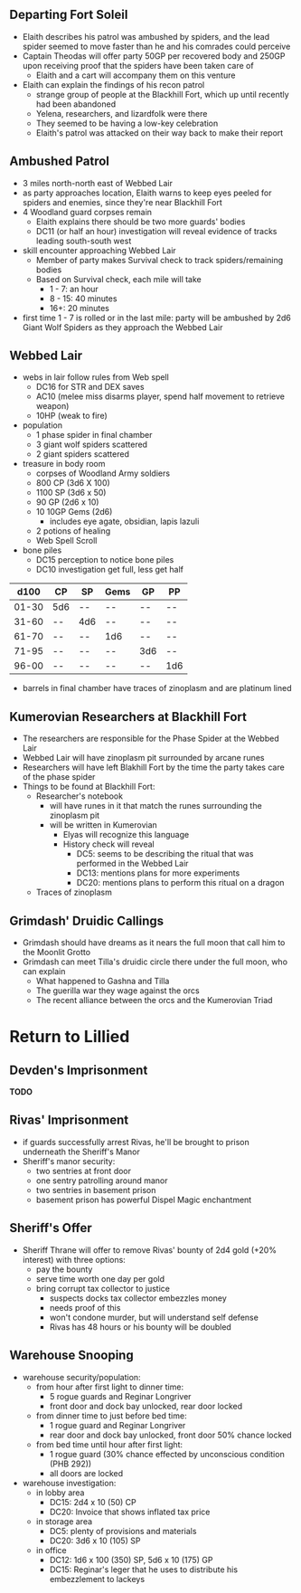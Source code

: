 
## Departing Fort Soleil

- Elaith describes his patrol was ambushed by spiders, and the lead spider seemed to move faster than he and his comrades could perceive
- Captain Theodas will offer party 50GP per recovered body and 250GP upon receiving proof that the spiders have been taken care of
  - Elaith and a cart will accompany them on this venture
- Elaith can explain the findings of his recon patrol
  - strange group of people at the Blackhill Fort, which up until recently had been abandoned
  - Yelena, researchers, and lizardfolk were there
  - They seemed to be having a low-key celebration
  - Elaith's patrol was attacked on their way back to make their report


## Ambushed Patrol

- 3 miles north-north east of Webbed Lair
- as party approaches location, Elaith warns to keep eyes peeled for spiders and enemies, since they're near Blackhill Fort
- 4 Woodland guard corpses remain
  - Elaith explains there should be two more guards' bodies
  - DC11 (or half an hour) investigation will reveal evidence of tracks leading south-south west
- skill encounter approaching Webbed Lair
  - Member of party makes Survival check to track spiders/remaining bodies
  - Based on Survival check, each mile will take
    - 1 - 7: an hour
    - 8 - 15: 40 minutes
    - 16+: 20 minutes 
- first time 1 - 7 is rolled or in the last mile: party will be ambushed by 2d6 Giant Wolf Spiders as they approach the Webbed Lair


## Webbed Lair

- webs in lair follow rules from Web spell
  - DC16 for STR and DEX saves
  - AC10 (melee miss disarms player, spend half movement to retrieve weapon)
  - 10HP (weak to fire)
- population
  - 1 phase spider in final chamber
  - 3 giant wolf spiders scattered
  - 2 giant spiders scattered
- treasure in body room
  - corpses of Woodland Army soldiers
  - 800 CP (3d6 X 100)
  - 1100 SP (3d6 x 50)
  - 90 GP (2d6 x 10)
  - 10 10GP Gems (2d6)
    - includes eye agate, obsidian, lapis lazuli
  - 2 potions of healing
  - Web Spell Scroll
- bone piles
  - DC15 perception to notice bone piles
  - DC10 investigation get full, less get half

| d100  | CP  | SP  | Gems | GP  | PP  |
| ----- | --- | --- | ---- | --- | --- |
| 01-30 | 5d6 | --  | --   | --  | --  |
| 31-60 | --  | 4d6 | --   | --  | --  |
| 61-70 | --  | --  | 1d6  | --  | --  |
| 71-95 | --  | --  | --   | 3d6 | --  |
| 96-00 | --  | --  | --   | --  | 1d6 |

- barrels in final chamber have traces of zinoplasm and are platinum lined


## Kumerovian Researchers at Blackhill Fort

- The researchers are responsible for the Phase Spider at the Webbed Lair
- Webbed Lair will have zinoplasm pit surrounded by arcane runes
- Researchers will have left Blakhill Fort by the time the party takes care of the phase spider
- Things to be found at Blackhill Fort:
  - Researcher's notebook
    - will have runes in it that match the runes surrounding the zinoplasm pit
    - will be written in Kumerovian
      - Elyas will recognize this language
      - History check will reveal
        - DC5: seems to be describing the ritual that was performed in the Webbed Lair
        - DC13: mentions plans for more experiments
        - DC20: mentions plans to perform this ritual on a dragon
  - Traces of zinoplasm


## Grimdash' Druidic Callings

- Grimdash should have dreams as it nears the full moon that call him to the Moonlit Grotto
- Grimdash can meet Tilla's druidic circle there under the full moon, who can explain
  - What happened to Gashna and Tilla
  - The guerilla war they wage against the orcs
  - The recent alliance between the orcs and the Kumerovian Triad
  


# Return to Lillied

## Devden's Imprisonment

**TODO**

## Rivas' Imprisonment

- if guards successfully arrest Rivas, he'll be brought to prison underneath the Sheriff's Manor
- Sheriff's manor security:
  - two sentries at front door
  - one sentry patrolling around manor
  - two sentries in basement prison
  - basement prison has powerful Dispel Magic enchantment


## Sheriff's Offer

- Sheriff Thrane will offer to remove Rivas' bounty of 2d4 gold (+20% interest) with three options:
  - pay the bounty
  - serve time worth one day per gold
  - bring corrupt tax collector to justice
    - suspects docks tax collector embezzles money
    - needs proof of this
    - won't condone murder, but will understand self defense
    - Rivas has 48 hours or his bounty will be doubled


## Warehouse Snooping

- warehouse security/population:
  - from hour after first light to dinner time:
    - 5 rogue guards and Reginar Longriver
    - front door and dock bay unlocked, rear door locked
  - from dinner time to just before bed time:
    - 1 rogue guard and Reginar Longriver
    - rear door and dock bay unlocked, front door 50% chance locked
  - from bed time until hour after first light:
    - 1 rogue guard (30% chance effected by unconscious condition (PHB 292))
    - all doors are locked
- warehouse investigation:
  - in lobby area
    - DC15: 2d4 x 10 (50) CP
    - DC20: Invoice that shows inflated tax price
  - in storage area
    - DC5: plenty of provisions and materials
    - DC20: 3d6 x 10 (105) SP
  - in office
    - DC12: 1d6 x 100 (350) SP, 5d6 x 10 (175) GP
    - DC15: Reginar's leger that he uses to distribute his embezzlement to lackeys